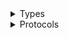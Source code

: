 <details>
<summary>Types</summary>

  - [BaseLogDestination](/BaseLogDestination)
  - [ConsoleLogDestination](/ConsoleLogDestination)
  - [LogDetails](/LogDetails)
  - [LogLevel](/LogLevel)

</details>

<details>
<summary>Protocols</summary>

  - [LogDestination](/LogDestination)

</details>
